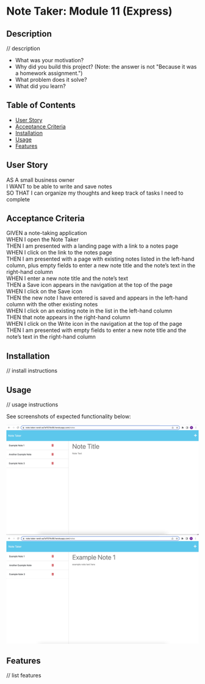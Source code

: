 # Note Taker: Module 11 (Express)

## Description

// description

- What was your motivation?
- Why did you build this project? (Note: the answer is not "Because it was a homework assignment.")
- What problem does it solve?
- What did you learn?

## Table of Contents

- [User Story](#user-story)
- [Acceptance Criteria](#acceptance-criteria)
- [Installation](#installation)
- [Usage](#usage)
- [Features](#features)

## User Story
AS A small business owner  
I WANT to be able to write and save notes  
SO THAT I can organize my thoughts and keep track of tasks I need to complete  

## Acceptance Criteria
GIVEN a note-taking application  
WHEN I open the Note Taker  
THEN I am presented with a landing page with a link to a notes page  
WHEN I click on the link to the notes page  
THEN I am presented with a page with existing notes listed in the left-hand column, plus empty fields to enter a new note title and the note’s text in the right-hand column  
WHEN I enter a new note title and the note’s text  
THEN a Save icon appears in the navigation at the top of the page  
WHEN I click on the Save icon  
THEN the new note I have entered is saved and appears in the left-hand column with the other existing notes  
WHEN I click on an existing note in the list in the left-hand column  
THEN that note appears in the right-hand column  
WHEN I click on the Write icon in the navigation at the top of the page  
THEN I am presented with empty fields to enter a new note title and the note’s text in the right-hand column  

## Installation

// install instructions

## Usage

// usage instructions

See screenshots of expected functionality below:

![Screen shot of blank note](assets/screenshot-blank.png)  
![Screen shot of written note](assets/screenshot-note.png)

## Features

// list features
